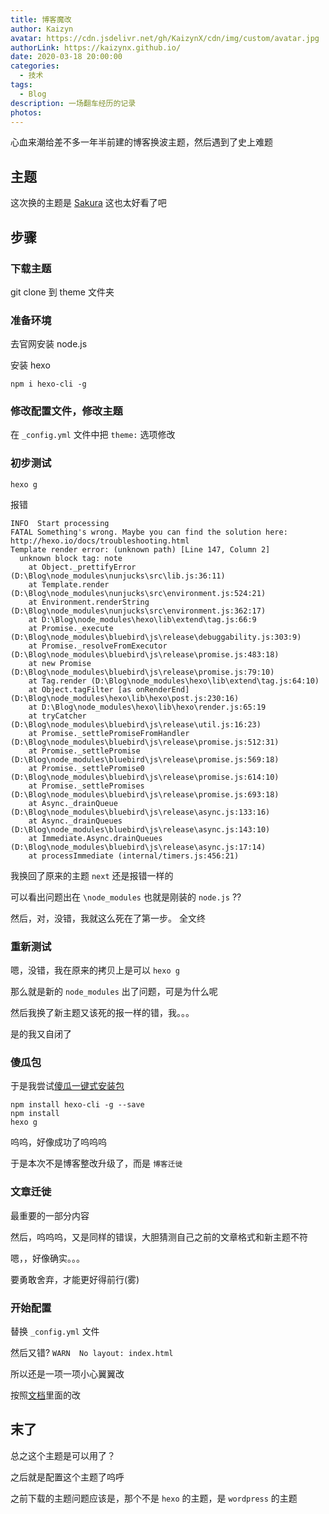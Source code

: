 ```yaml
---
title: 博客魔改
author: Kaizyn
avatar: https://cdn.jsdelivr.net/gh/KaizynX/cdn/img/custom/avatar.jpg
authorLink: https://kaizynx.github.io/
date: 2020-03-18 20:00:00
categories:
  - 技术
tags:
  - Blog
description: 一场翻车经历的记录
photos: 
---
```

心血来潮给差不多一年半前建的博客换波主题，然后遇到了史上难题
<!--more-->

## 主题

这次换的主题是 [Sakura](https://github.com/mashirozx/Sakura/) 这也太好看了吧

## 步骤

### 下载主题

git clone 到 theme 文件夹

### 准备环境

去官网安装 node.js

安装 hexo

`npm i hexo-cli -g`

### 修改配置文件，修改主题

在 `_config.yml` 文件中把 `theme:` 选项修改

### 初步测试

`hexo g`

报错

```
INFO  Start processing
FATAL Something's wrong. Maybe you can find the solution here: http://hexo.io/docs/troubleshooting.html
Template render error: (unknown path) [Line 147, Column 2]
  unknown block tag: note
    at Object._prettifyError (D:\Blog\node_modules\nunjucks\src\lib.js:36:11)
    at Template.render (D:\Blog\node_modules\nunjucks\src\environment.js:524:21)
    at Environment.renderString (D:\Blog\node_modules\nunjucks\src\environment.js:362:17)
    at D:\Blog\node_modules\hexo\lib\extend\tag.js:66:9
    at Promise._execute (D:\Blog\node_modules\bluebird\js\release\debuggability.js:303:9)
    at Promise._resolveFromExecutor (D:\Blog\node_modules\bluebird\js\release\promise.js:483:18)
    at new Promise (D:\Blog\node_modules\bluebird\js\release\promise.js:79:10)
    at Tag.render (D:\Blog\node_modules\hexo\lib\extend\tag.js:64:10)
    at Object.tagFilter [as onRenderEnd] (D:\Blog\node_modules\hexo\lib\hexo\post.js:230:16)
    at D:\Blog\node_modules\hexo\lib\hexo\render.js:65:19
    at tryCatcher (D:\Blog\node_modules\bluebird\js\release\util.js:16:23)
    at Promise._settlePromiseFromHandler (D:\Blog\node_modules\bluebird\js\release\promise.js:512:31)
    at Promise._settlePromise (D:\Blog\node_modules\bluebird\js\release\promise.js:569:18)
    at Promise._settlePromise0 (D:\Blog\node_modules\bluebird\js\release\promise.js:614:10)
    at Promise._settlePromises (D:\Blog\node_modules\bluebird\js\release\promise.js:693:18)
    at Async._drainQueue (D:\Blog\node_modules\bluebird\js\release\async.js:133:16)
    at Async._drainQueues (D:\Blog\node_modules\bluebird\js\release\async.js:143:10)
    at Immediate.Async.drainQueues (D:\Blog\node_modules\bluebird\js\release\async.js:17:14)
    at processImmediate (internal/timers.js:456:21)

```

我换回了原来的主题 `next` 还是报错一样的

可以看出问题出在 `\node_modules` 也就是刚装的 `node.js` ??

然后，对，没错，我就这么死在了第一步。 全文终

### 重新测试

嗯，没错，我在原来的拷贝上是可以 `hexo g`

那么就是新的 `node_modules` 出了问题，可是为什么呢

然后我换了新主题又该死的报一样的错，我。。。

是的我又自闭了

### 傻瓜包

于是我尝试[傻瓜一键式安装包](https://github.com/honjun/hexo-theme-sakura)

```
npm install hexo-cli -g --save
npm install
hexo g
```

呜呜，好像成功了呜呜呜

于是本次不是博客整改升级了，而是 `博客迁徙`

### 文章迁徙

最重要的一部分内容

然后，呜呜呜，又是同样的错误，大胆猜测自己之前的文章格式和新主题不符

嗯，，好像确实。。。

要勇敢舍弃，才能更好得前行(雾)

### 开始配置

替换 `_config.yml` 文件

然后又错? `WARN  No layout: index.html`

所以还是一项一项小心翼翼改

按照[文档](https://docs.hojun.cn/sakura/docs/#/home)里面的改

## 末了

总之这个主题是可以用了？

之后就是配置这个主题了呜呼

之前下载的主题问题应该是，那个不是 `hexo` 的主题，是 `wordpress` 的主题